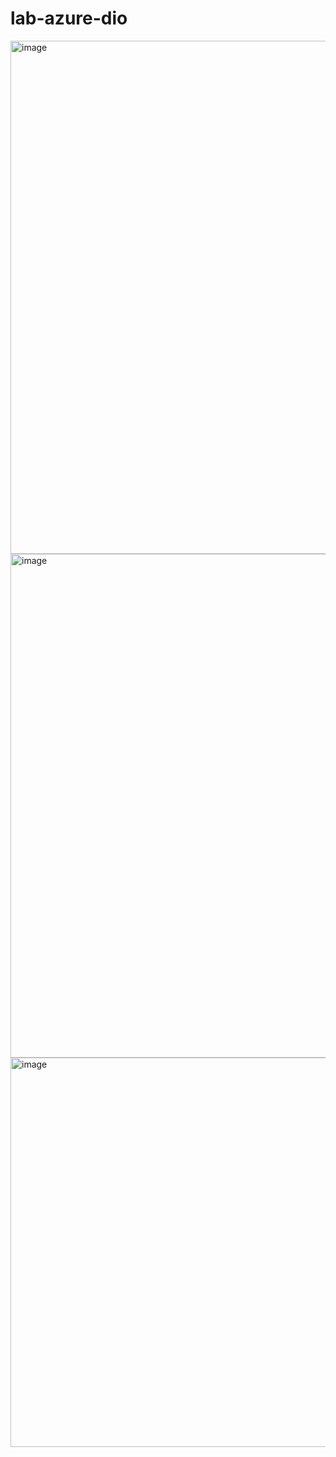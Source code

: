 # lab-azure-dio
<img width="1917" height="821" alt="image" src="https://github.com/user-attachments/assets/a6dea7d4-625c-4426-9fae-86a317bd0a30" />
<img width="1896" height="806" alt="image" src="https://github.com/user-attachments/assets/d8a84b94-b7b0-43a4-9c6b-1f72683576b2" />
<img width="1118" height="623" alt="image" src="https://github.com/user-attachments/assets/c13576fc-4bb4-4136-a695-69ab6714b289" />


